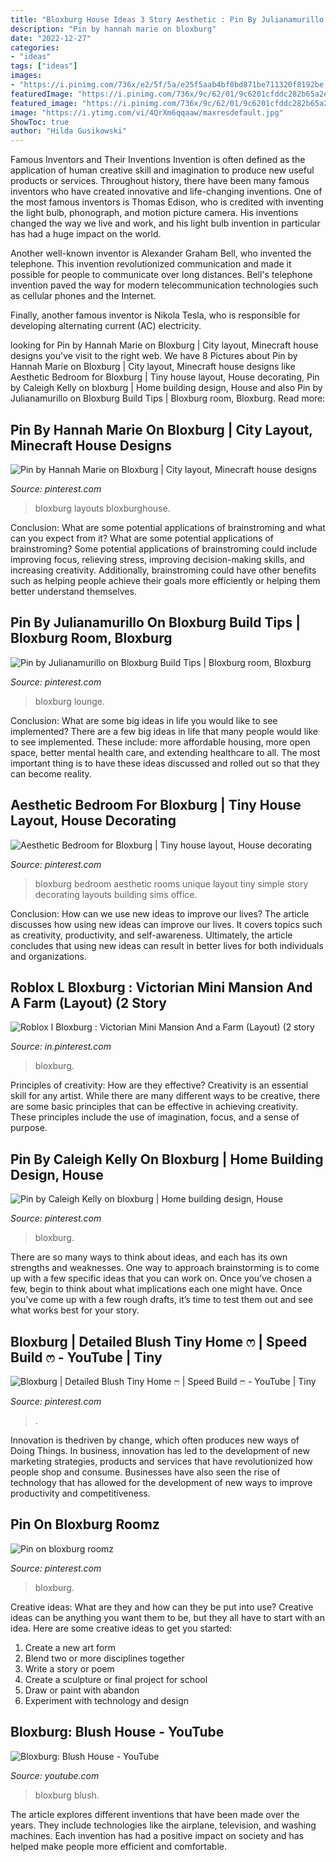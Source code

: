 ```yaml
---
title: "Bloxburg House Ideas 3 Story Aesthetic : Pin By Julianamurillo On Bloxburg Build Tips"
description: "Pin by hannah marie on bloxburg"
date: "2022-12-27"
categories:
- "ideas"
tags: ["ideas"]
images:
- "https://i.pinimg.com/736x/e2/5f/5a/e25f5aab4bf0bd871be711320f8192be.jpg"
featuredImage: "https://i.pinimg.com/736x/9c/62/01/9c6201cfddc282b65a2ebc1186922e7e.jpg"
featured_image: "https://i.pinimg.com/736x/9c/62/01/9c6201cfddc282b65a2ebc1186922e7e.jpg"
image: "https://i.ytimg.com/vi/4QrXm6qqaaw/maxresdefault.jpg"
ShowToc: true
author: "Hilda Gusikowski"
---
```



Famous Inventors and Their Inventions
Invention is often defined as the application of human creative skill and imagination to produce new useful products or services. Throughout history, there have been many famous inventors who have created innovative and life-changing inventions.
One of the most famous inventors is Thomas Edison, who is credited with inventing the light bulb, phonograph, and motion picture camera. His inventions changed the way we live and work, and his light bulb invention in particular has had a huge impact on the world.

Another well-known inventor is Alexander Graham Bell, who invented the telephone. This invention revolutionized communication and made it possible for people to communicate over long distances. Bell's telephone invention paved the way for modern telecommunication technologies such as cellular phones and the Internet.

Finally, another famous inventor is Nikola Tesla, who is responsible for developing alternating current (AC) electricity.

	

		
looking for Pin by Hannah Marie on Bloxburg | City layout, Minecraft house designs you've visit to the right web. We have 8 Pictures about Pin by Hannah Marie on Bloxburg | City layout, Minecraft house designs like Aesthetic Bedroom for Bloxburg | Tiny house layout, House decorating, Pin by Caleigh Kelly on bloxburg | Home building design, House and also Pin by Julianamurillo on Bloxburg Build Tips | Bloxburg room, Bloxburg. Read more:
		
    
## Pin By Hannah Marie On Bloxburg | City Layout, Minecraft House Designs

<img loading=lazy src="https://i.pinimg.com/736x/9c/62/01/9c6201cfddc282b65a2ebc1186922e7e.jpg" onerror="this.onerror=null;this.src='https://tse3.mm.bing.net/th?id=OIP.JmHxOVQARNJnaZT6Vs3lQQHaHa&amp;pid=15.1';" alt="Pin by Hannah Marie on Bloxburg | City layout, Minecraft house designs">

_Source: pinterest.com_

>bloxburg layouts bloxburghouse. 

	

Conclusion: What are some potential applications of brainstroming and what can you expect from it?
What are some potential applications of brainstroming?
Some potential applications of brainstroming could include improving focus, relieving stress, improving decision-making skills, and increasing creativity. Additionally, brainstroming could have other benefits such as helping people achieve their goals more efficiently or helping them better understand themselves.

    
## Pin By Julianamurillo On Bloxburg Build Tips | Bloxburg Room, Bloxburg

<img loading=lazy src="https://i.pinimg.com/736x/43/40/30/434030d1372fd02670d7918d8e176adf.jpg" onerror="this.onerror=null;this.src='https://tse2.mm.bing.net/th?id=OIP.Ek39zPX6NtFY6Q-1c6fk_AHaHa&amp;pid=15.1';" alt="Pin by Julianamurillo on Bloxburg Build Tips | Bloxburg room, Bloxburg">

_Source: pinterest.com_

>bloxburg lounge. 

	

Conclusion: What are some big ideas in life you would like to see implemented?
There are a few big ideas in life that many people would like to see implemented. These include: more affordable housing, more open space, better mental health care, and extending healthcare to all. The most important thing is to have these ideas discussed and rolled out so that they can become reality.

    
## Aesthetic Bedroom For Bloxburg | Tiny House Layout, House Decorating

<img loading=lazy src="https://i.pinimg.com/736x/76/84/53/768453264f25cebc7de0538c3702b593.jpg" onerror="this.onerror=null;this.src='https://tse1.mm.bing.net/th?id=OIP.AMpzeXPYF8sdvsMRr2e5OAHaHa&amp;pid=15.1';" alt="Aesthetic Bedroom for Bloxburg | Tiny house layout, House decorating">

_Source: pinterest.com_

>bloxburg bedroom aesthetic rooms unique layout tiny simple story decorating layouts building sims office. 

	

Conclusion: How can we use new ideas to improve our lives?
The article discusses how using new ideas can improve our lives. It covers topics such as creativity, productivity, and self-awareness. Ultimately, the article concludes that using new ideas can result in better lives for both individuals and organizations.

    
## Roblox L Bloxburg : Victorian Mini Mansion And A Farm (Layout) (2 Story

<img loading=lazy src="https://i.pinimg.com/736x/86/39/70/86397062dd39252a5efb2560e83914fd.jpg" onerror="this.onerror=null;this.src='https://tse3.mm.bing.net/th?id=OIP.YXoeYXsjyKedIxrEVD284QHaD3&amp;pid=15.1';" alt="Roblox l Bloxburg : Victorian Mini Mansion And a Farm (Layout) (2 story">

_Source: in.pinterest.com_

>bloxburg. 

	

Principles of creativity: How are they effective?
Creativity is an essential skill for any artist. While there are many different ways to be creative, there are some basic principles that can be effective in achieving creativity. These principles include the use of imagination, focus, and a sense of purpose.

    
## Pin By Caleigh Kelly On Bloxburg | Home Building Design, House

<img loading=lazy src="https://i.pinimg.com/736x/e2/5f/5a/e25f5aab4bf0bd871be711320f8192be.jpg" onerror="this.onerror=null;this.src='https://tse1.mm.bing.net/th?id=OIP.kUIqkkxM0ZUdnSqy8BpUAAHaD0&amp;pid=15.1';" alt="Pin by Caleigh Kelly on bloxburg | Home building design, House">

_Source: pinterest.com_

>bloxburg. 

	

There are so many ways to think about ideas, and each has its own strengths and weaknesses. One way to approach brainstorming is to come up with a few specific ideas that you can work on. Once you’ve chosen a few, begin to think about what implications each one might have. Once you’ve come up with a few rough drafts, it’s time to test them out and see what works best for your story.

    
## Bloxburg | Detailed Blush Tiny Home ෆ | Speed Build ෆ - YouTube | Tiny

<img loading=lazy src="https://i.pinimg.com/736x/2c/b8/79/2cb879201efd501bca9c4f64fd84e9ad.jpg" onerror="this.onerror=null;this.src='https://tse2.mm.bing.net/th?id=OIP.aMIYQ0L4dLtsniwcD-Sv-AHaFj&amp;pid=15.1';" alt="Bloxburg | Detailed Blush Tiny Home ෆ | Speed Build ෆ - YouTube | Tiny">

_Source: pinterest.com_

>. 

	

Innovation is thedriven by change, which often produces new ways of Doing Things. In business, innovation has led to the development of new marketing strategies, products and services that have revolutionized how people shop and consume. Businesses have also seen the rise of technology that has allowed for the development of new ways to improve productivity and competitiveness.

    
## Pin On Bloxburg Roomz

<img loading=lazy src="https://i.pinimg.com/736x/de/b0/a9/deb0a951c15da468eb15bb1d1fcc4b49.jpg" onerror="this.onerror=null;this.src='https://tse3.mm.bing.net/th?id=OIP.iDO0MfiQJ3Y8v9F4RzqWbwHaEK&amp;pid=15.1';" alt="Pin on bloxburg roomz">

_Source: pinterest.com_

>bloxburg. 

	

Creative ideas: What are they and how can they be put into use?
Creative ideas can be anything you want them to be, but they all have to start with an idea. Here are some creative ideas to get you started: 
1. Create a new art form 
2. Blend two or more disciplines together 
3. Write a story or poem 
4. Create a sculpture or final project for school 
5. Draw or paint with abandon 
6. Experiment with technology and design 

    
## Bloxburg: Blush House - YouTube

<img loading=lazy src="https://i.ytimg.com/vi/4QrXm6qqaaw/maxresdefault.jpg" onerror="this.onerror=null;this.src='https://tse4.mm.bing.net/th?id=OIP.-E8VfTwFTJIZEZgO7YForAHaEK&amp;pid=15.1';" alt="Bloxburg: Blush House - YouTube">

_Source: youtube.com_

>bloxburg blush. 

	

The article explores different inventions that have been made over the years. They include technologies like the airplane, television, and washing machines. Each invention has had a positive impact on society and has helped make people more efficient and comfortable.

